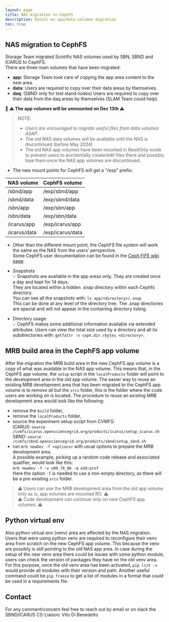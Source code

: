 ```yaml
---
layout: page
title: NAS migration to CephFS
description: Detail on app/data volumes migration
toc: true
---
```


NAS migration to CephFS
------------------------------------------------------------------------------------------------

Storage Team migrated Scintific NAS volumes used by SBN, SBND and ICARUS to CephFS.  
There are three main volumes that have been migrated:
- **app**: Storage Team took care of copying the app area content to the new area.
- **data**: Users are required to copy over their data areas by themselves.
- **daq**: (SBND only for test stand nodes) Users are required to copy over their data from the daq areas by themselves (SLAM Team could help).

📣 **⚠️ The app volumes will be unmounted on Dec 13th ⚠️**

> NOTE:
> - *Users are encouraged to migrate useful files from data volumes ASAP.*  
> - The old NAS data volumes will be available until the NAS is discontinued (before May 2024)  
> - The old NAS app volumes have been mounted in ReadOnly mode to prevent users to accidentally create/edit files there and possibly lose them once the NAS app volumes are discontinued.

- The new mount points for CephFS will get a "/exp" prefix:

NAS volume   | CephFS volume
:------------| :-----------------
/sbnd/app    |  /exp/sbnd/app
/sbnd/data   |  /exp/sbnd/data
/sbn/app     |  /exp/sbn/app
/sbn/data    |  /exp/sbn/data
/icarus/app  |  /exp/icarus/app
/icarus/data |  /exp/icarus/data


- Other than the different mount point, the CephFS file system will work the same as the NAS from the users’ perspective.  
  Some CephFS user documentation can be found in the [Ceph FIFE wiki page](https://fifewiki.fnal.gov/wiki/Ceph).

- Snapshots  
💡 Snapshots are available in the app areas only. They are created once a day and kept for 14 days.  
They are located within a hidden .snap directory within each Cephfs directory.  
You can see all the snapshots with: `ls app/<directory>/.snap`  
This can be done at any level of the directory tree. The .snap directories are special and will not appear in the containing directory listing.

- Directory usage  
💡 CephFS makes some additional information available via extended attributes. Users can view the total size used by a directory and all its subdirectories with: `getfattr -n ceph.dir.rbytes <directory>`.


MRB build area in the CephFS app volume
------------------------------------------------------------------------------------------------

After the migration the MRB build area in the new CephFS app volume is a copy of what was available in the NAS app volume.
This means that, in the CephFS app volume, the `setup` script in the `localProducts` folder will point to the development area in the old app volume.
The easier way to reuse an existing MRB development area that has been migrated to the CephFS app volume is to remove all but the `srcs` folder, this is the folder where the code users are working on is located.
The procedure to reuse an existing MRB development area would look like the following:
- remove the `build` folder,
- remove the `localProducts` folder,
- source the experiment setup script from CVMFS:  
  ICARUS: `source /cvmfs/icarus.opensciencegrid.org/products/icarus/setup_icarus.sh`  
  SBND: `source /cvmfs/sbnd.opensciencegrid.org/products/sbnd/setup_sbnd.sh`
- run `mrb newDev -f <options>` with usual options to prepare the MRB development area.  
A possible example, picking up a random code release and associated qualifier, would look like this:  
`mrb newDev -f -v v09_78_06 -q e20:prof`  
Here the option `-f` is needed to use a non-empty directory, as there will be a pre-existing `srcs` folder.

> ⚠️ Users can use the MRB development area from the old app volume only as is, app volumes are mounted RO. ⚠️  
> ⚠️ Code development can continue only on new CephFS app volumes. ⚠️


Python virtual env
------------------------------------------------------------------------------------------------

Also python virtual env (venv) area are affected by the NAS migration.
Users that were using python venv are required to reconfigure their venv area from scratch on the new CephFS app volume.
This because the venv are possibly is still pointing to the old NAS app area.
In case during the setup of the new venv area there could be issues with some python module, users can check the version of packages they have on the old venv area.
For this purpose, once the old venv area has been activated, `pip list -v` would provide all modules with their version and path.
Another useful command could be `pip freeze` to get a list of modules in a format that could be used in a requirements file.


Contact
------------------------------------------------------------------------------------------------

For any comment/concern feel free to reach out by email or on slack the SBND/ICARUS CS-Liaison: Vito Di Benedetto

